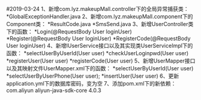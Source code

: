 #2019-03-24
1、新增com.lyz.makeupMall.controller下的全局异常捕获类：
*GlobalExceptionHandler.java
2、新增com.lyz.makeupMall.component下的Component类：
*ResultCode.java
*SmsSend.java
3、新增UserController类下的函数：
*Login(@RequestBody User loginUser)
*Register(@RequestBody User loginUser)
*RegisterCode(@RequestBody User loginUser)
4、新增IUserService接口以及其实现类UserServiceImpl下的函数：
*selectUserByUserId(User user)
*checkUserLoginpwd(User user)
*registerUser(User user)
*registerCode(User user)
5、新增UserMapper接口以及其映射文件UserMapper.xml下的函数：
*selectUserByUserId(User user)
*selectUserByUserPhone(User user);
*insertUser(User user)
6、更新application.yml下的数据库密码，变为空
7、添加pom.xml下的新依赖：
<dependency>
  	<groupId>com.aliyun</groupId>
  	<artifactId>aliyun-java-sdk-core</artifactId>
  	<version>4.0.3</version>
</dependency>